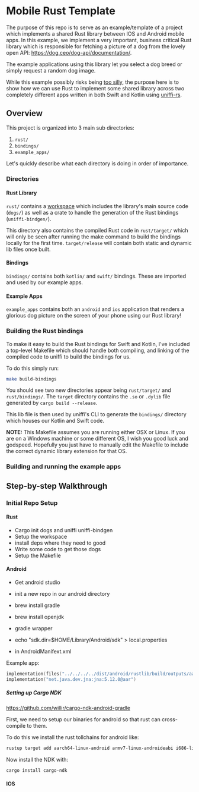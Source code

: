 # Mobile Rust Template

The purpose of this repo is to serve as an example/template of a project which implements a shared Rust library between IOS and Android mobile apps. In this example, we implement a very important, business critical Rust library which is responsible for fetching a picture of a dog from the lovely open API: https://dog.ceo/dog-api/documentation/.

The example applications using this library let you select a dog breed or simply request a random dog image.

While this example possibly risks being [too silly](https://www.youtube.com/watch?v=qfwTRVnO5No), the purpose here is to show how we can use Rust to implement some shared library across two completely different apps written in both Swift and Kotlin using [uniffi-rs](https://github.com/mozilla/uniffi-rs).

## Overview

This project is organized into 3 main sub directories:

1. `rust/`
2. `bindings/`
3. `example_apps/`

Let's quickly describe what each directory is doing in order of importance.

### Directories
#### Rust Library

`rust/`  contains a [workspace](https://doc.rust-lang.org/book/ch14-03-cargo-workspaces.html) which includes the library's main source code (`dogs/`) as well as a crate to handle the generation of the Rust bindings (`uniffi-bindgen/`).

This directory also contains the compiled Rust code in `rust/target/` which will only be seen after running the make command to build the bindings locally for the first time. `target/release` will contain both static and dynamic lib files once built.

#### Bindings

`bindings/` contains both `kotlin/` and `swift/` bindings. These are imported and used by our example apps.

#### Example Apps
`example_apps` contains both an `android` and `ios` application that renders a glorious dog picture on the screen of your phone using our Rust library!

### Building the Rust bindings

To make it easy to build the Rust bindings for Swift and Kotlin, I've included a top-level Makefile which should handle both compiling, and linking of the compiled code to uniffi to build the bindings for us.

To do this simply run:

```sh
make build-bindings
```

You should see two new directories appear being `rust/target/` and `rust/bindings/`. The `target` directory contains the `.so` or `.dylib` file generated by `cargo build --release`.

This lib file is then used by uniffi's CLI to generate the `bindings/` directory which houses our Kotlin and Swift code.

**NOTE:** This Makefile assumes you are running either OSX or Linux. If you are on a Windows machine or some different OS, I wish you good luck and godspeed. Hopefully you just have to manually edit the Makefile to include the correct dynamic library extension for that OS.

### Building and running the example apps


## Step-by-step Walkthrough

### Initial Repo Setup

#### Rust

- Cargo init dogs and uniffi uniffi-bindgen
- Setup the workspace
- install deps where they need to good
- Write some code to get those dogs
- Setup the Makefile

#### Android

- Get android studio
- init a new repo in our android directory
- brew install gradle
- brew install openjdk


- gradle wrapper
- echo "sdk.dir=$HOME/Library/Android/sdk" > local.properties
- <uses-permission android:name="android.permission.INTERNET"/> in AndroidManifext.xml



Example app:

```kt
implementation(files("../../../../dist/android/rustlib/build/outputs/aar/rustlib-release.aar"))
implementation("net.java.dev.jna:jna:5.12.0@aar")
```


##### Setting up Cargo NDK
https://github.com/willir/cargo-ndk-android-gradle

First, we need to setup our binaries for android so that rust can cross-compile to them.

To do this we install the rust tollchains for android like:

```sh
rustup target add aarch64-linux-android armv7-linux-androideabi i686-linux-android x86_64-linux-android
```

Now install the NDK with:

```sh
cargo install cargo-ndk
```


#### IOS

